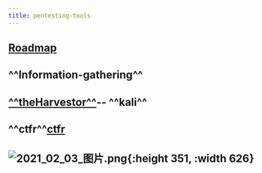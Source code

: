 ```yaml
---
title: pentesting-tools
---
```


## [Roadmap](https://github.com/sundowndev/hacker-roadmap#rocket-web-hacking)
## **^^Information-gathering^^**
## [**^^theHarvestor^^**](https://github.com/laramies/theHarvester)-- **^^kali^^**
## ^^ctfr^^[ctfr](https://github.com/UnaPibaGeek/ctfr)
## ![2021_02_03_图片.png](https://cdn.logseq.com/%2F7aa8ab99-753a-4230-847b-43a1c3a3ef476118f5e1-08a4-4c9f-a06b-797c5b48f5ff2021_02_03_%E5%9B%BE%E7%89%87.png?Expires=4765955737&Signature=bfY9Iw27hqeGgKs97Gn9lX9a22gAEkZjKCWgI-r7gbcQeQew-DpZwbfZdcfrpKx2e0LjiHN~-ew16IKp1krt3bzEaPEfkk6Kb8eGmfZbT54IYpPlQVrjOyyn-HxrxYtQJvrkWhsP17wTvI2bJhwNH7rfbFaOM0MspxBFdaU5gjod4-rX8lWEiKDySfu26Q5YBFdt2ohUeMgyPOtH0J1Est8vuvYa2~EQZ2s7CDxUdcyiad9jIdFwack2KOI-Arn0x5xQQCtK1yEp3H1xKtkLVSf2Nonqef-vjb0VoMdc1mqXJyvpUd72l21Z24tE3kMkGOM9O8RUgJPSIdp6s~BFmg__&Key-Pair-Id=APKAJE5CCD6X7MP6PTEA){:height 351, :width 626}
##
##
